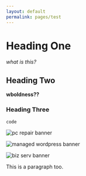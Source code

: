```yaml
---
layout: default
permalink: pages/test
---
```

# Heading One

_what is this?_

## Heading Two

**wboldness??**

### Heading Three

```code```

![pc repair banner](/assets/img/pc_repair.png)

![managed wordpress banner](/assets/img/managed_wordpress.png)

![biz serv banner](/assets/img/business_services_banner.png)

This is a paragraph too.

